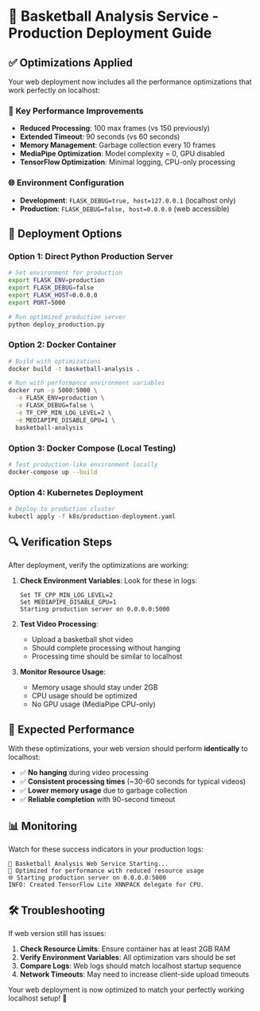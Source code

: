 # 🚀 Basketball Analysis Service - Production Deployment Guide

## ✅ **Optimizations Applied**

Your web deployment now includes all the performance optimizations that work perfectly on localhost:

### 🔧 **Key Performance Improvements**
- **Reduced Processing**: 100 max frames (vs 150 previously)
- **Extended Timeout**: 90 seconds (vs 60 seconds)
- **Memory Management**: Garbage collection every 10 frames
- **MediaPipe Optimization**: Model complexity = 0, GPU disabled
- **TensorFlow Optimization**: Minimal logging, CPU-only processing

### 🌐 **Environment Configuration**
- **Development**: `FLASK_DEBUG=true, host=127.0.0.1` (localhost only)
- **Production**: `FLASK_DEBUG=false, host=0.0.0.0` (web accessible)

## 🚀 **Deployment Options**

### **Option 1: Direct Python Production Server**
```bash
# Set environment for production
export FLASK_ENV=production
export FLASK_DEBUG=false
export FLASK_HOST=0.0.0.0
export PORT=5000

# Run optimized production server
python deploy_production.py
```

### **Option 2: Docker Container**
```bash
# Build with optimizations
docker build -t basketball-analysis .

# Run with performance environment variables
docker run -p 5000:5000 \
  -e FLASK_ENV=production \
  -e FLASK_DEBUG=false \
  -e TF_CPP_MIN_LOG_LEVEL=2 \
  -e MEDIAPIPE_DISABLE_GPU=1 \
  basketball-analysis
```

### **Option 3: Docker Compose (Local Testing)**
```bash
# Test production-like environment locally
docker-compose up --build
```

### **Option 4: Kubernetes Deployment**
```bash
# Deploy to production cluster
kubectl apply -f k8s/production-deployment.yaml
```

## 🔍 **Verification Steps**

After deployment, verify the optimizations are working:

1. **Check Environment Variables**: Look for these in logs:
   ```
   Set TF_CPP_MIN_LOG_LEVEL=2
   Set MEDIAPIPE_DISABLE_GPU=1
   Starting production server on 0.0.0.0:5000
   ```

2. **Test Video Processing**: 
   - Upload a basketball shot video
   - Should complete processing without hanging
   - Processing time should be similar to localhost

3. **Monitor Resource Usage**:
   - Memory usage should stay under 2GB
   - CPU usage should be optimized
   - No GPU usage (MediaPipe CPU-only)

## 🎯 **Expected Performance**

With these optimizations, your web version should perform **identically** to localhost:
- ✅ **No hanging** during video processing
- ✅ **Consistent processing times** (~30-60 seconds for typical videos)
- ✅ **Lower memory usage** due to garbage collection
- ✅ **Reliable completion** with 90-second timeout

## 📊 **Monitoring**

Watch for these success indicators in your production logs:
```
🏀 Basketball Analysis Web Service Starting...
🔧 Optimized for performance with reduced resource usage
🌐 Starting production server on 0.0.0.0:5000
INFO: Created TensorFlow Lite XNNPACK delegate for CPU.
```

## 🛠️ **Troubleshooting**

If web version still has issues:

1. **Check Resource Limits**: Ensure container has at least 2GB RAM
2. **Verify Environment Variables**: All optimization vars should be set
3. **Compare Logs**: Web logs should match localhost startup sequence
4. **Network Timeouts**: May need to increase client-side upload timeouts

Your web deployment is now optimized to match your perfectly working localhost setup! 🎉
